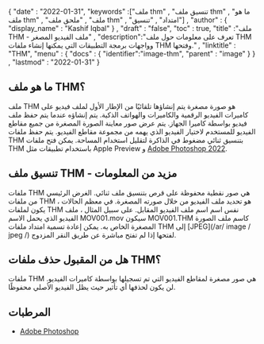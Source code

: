 {
  "date" : "2022-01-31",
  "keywords" :["ملف thm" , "تنسيق ملف thm" , "ما هو ملف thm" , "ملف" , "ملحق ملف thm" , "امتداد" , "تنسيق"] ,
  "author" : {
    "display_name" : "Kashif Iqbal"
} ,
  "draft" : "false",
  "toc" : true,
  "title" :"ملف THM - ملف الفيديو المصغر" ,
  "description":"تعرف على معلومات حول ملف THM وواجهات برمجة التطبيقات التي يمكنها إنشاء ملفات THM وفتحها." ,
  "linktitle" : "THM",
  "menu" : {
    "docs" : {
      "identifier":"image-thm",
      "parent" : "image"
}
} ,
  "lastmod" : "2022-01-31"
}

## ما هو ملف THM؟

ملف THM هو صورة مصغرة يتم إنشاؤها تلقائيًا من الإطار الأول لملف فيديو على كاميرات الفيديو الرقمية والكاميرات والهواتف الذكية. يتم إنشاؤه عندما يتم حفظ ملف فيديو بواسطة كاميرا الجهاز. يتم عرض صور معاينة الصورة المصغرة من جميع مقاطع الفيديو للمستخدم لاختيار الفيديو الذي يهمه من مجموعة مقاطع الفيديو. يتم حفظ ملفات THM بتنسيق ثنائي مضغوط في الذاكرة لتقليل استخدام المساحة. يمكن فتح ملفات THM باستخدام تطبيقات مثل Apple Preview و [Adobe Photoshop 2022](https://www.adobe.com/products/photoshop.html).

## تنسيق ملف THM - مزيد من المعلومات

ملفات THM هي صور نقطية محفوظة على قرص بتنسيق ملف ثنائي. الغرض الرئيسي من ملفات THM هو تحديد ملف الفيديو من خلال صورته المصغرة. في معظم الحالات ، يكون لملفات THM نفس اسم اسم ملف الفيديو المقابل. على سبيل المثال ، ملف الفيديو الذي يحمل الاسم MOV001.mov سيكون MOV001.THM كاسم ملف الصورة المصغرة الخاص به. يمكن إعادة تسمية امتداد ملفات THM إلى [JPEG](/ar/ image / jpeg /) لفتحها إذا لم تفتح مباشرة عن طريق النقر المزدوج.

## هل من المقبول حذف ملفات THM؟

ملفات THM هي صور مصغرة لمقاطع الفيديو التي تم تسجيلها بواسطة كاميرات الفيديو. لن يكون لحذفها أي تأثير حيث يظل الفيديو الأصلي محفوظًا.

## المرطبات
* [Adobe Photoshop](https://www.adobe.com/products/photoshop.html)

